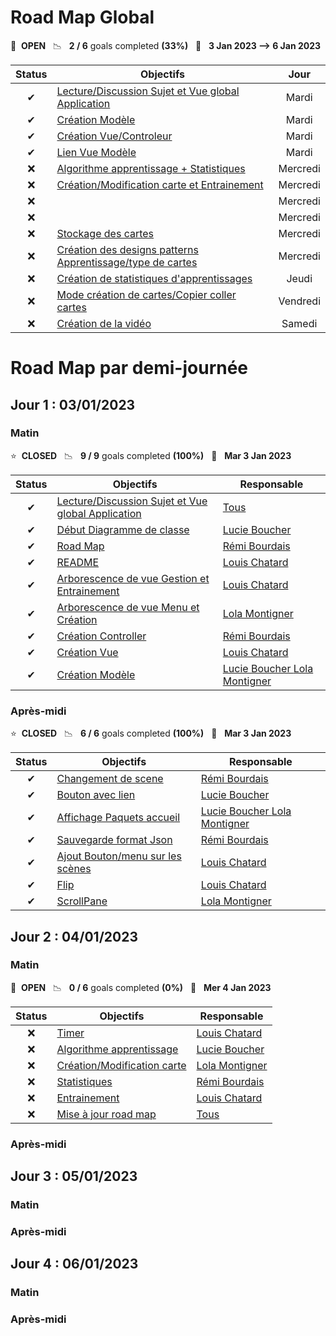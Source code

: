 # Road Map Global

🚀 &nbsp;**OPEN** &nbsp;&nbsp;📉 &nbsp;&nbsp;**2 / 6** goals completed **(33%)** &nbsp;&nbsp;📅 &nbsp;&nbsp;**3 Jan 2023 --> 6 Jan 2023**

| Status | Objectifs                                                                                                                                                                  |                                      Jour                                      |
|:------:|----------------------------------------------------------------------------------------------------------------------------------------------------------------------------|:------------------------------------------------------------------------------:|
|   ✔    | [Lecture/Discussion Sujet et Vue global Application](https://gitlab.telecomnancy.univ-lorraine.fr/pcd2k23/codingweek-13/-/commit/5db8c4e2c5f7872e592adbe412543ac9fddb2bf1) |                                     Mardi                                      |
|   ✔    | [Création Modèle](https://gitlab.telecomnancy.univ-lorraine.fr/pcd2k23/codingweek-13/-/commit/976f9b6fcd185c0d8307864187b11872844afffb)                                    |                                     Mardi                                      | 
|   ✔    | [Création Vue/Controleur](https://gitlab.telecomnancy.univ-lorraine.fr/pcd2k23/codingweek-13/-/commit/22045776a1651759d16f5b94fa3a8660a86208f8)                            |                                     Mardi                                      | 
|    ✔    | [Lien Vue Modèle](https://gitlab.telecomnancy.univ-lorraine.fr/pcd2k23/codingweek-13/-/commit/b636c09dcdd9c8cea8e74be8727923db913e2a60)                                    |                                     Mardi                                      |
|   ❌    | [Algorithme apprentissage + Statistiques](https://gitlab.telecomnancy.univ-lorraine.fr/pcd2k23/codingweek-13/-/commit/e25262d6e351758ad966bdbdb47e9b9d2bf0f7c0)                        |   Mercredi   | 
|   ❌    | [Création/Modification carte et Entrainement ](https://gitlab.telecomnancy.univ-lorraine.fr/pcd2k23/codingweek-13/-/commit/b636c09dcdd9c8cea8e74be8727923db913e2a60)       |  Mercredi  | 
|   ❌    | [](https://gitlab.telecomnancy.univ-lorraine.fr/pcd2k23/codingweek-13/-/commit/15609e922e74953bbcfe0ced2f8021d09a650132)                                                   |   Mercredi    | 
|   ❌    | [](https://gitlab.telecomnancy.univ-lorraine.fr/pcd2k23/codingweek-13/-/commit/52a11d50a61d02861390cea6a734d29668c67127)                                                   |     Mercredi                                                                   |
|   ❌    | [Stockage des cartes](https://gitlab.telecomnancy.univ-lorraine.fr/pcd2k23/codingweek-13/activity)                                                                         |                                    Mercredi                                    | 
|   ❌    | [Création des designs patterns Apprentissage/type de cartes](https://gitlab.telecomnancy.univ-lorraine.fr/pcd2k23/codingweek-13/activity)                                  |                                    Mercredi                                    | 
|   ❌    | [Création de statistiques d'apprentissages](https://gitlab.telecomnancy.univ-lorraine.fr/pcd2k23/codingweek-13/activity)                                                   |                                     Jeudi                                      | 
|   ❌    | [Mode création de cartes/Copier coller cartes](https://gitlab.telecomnancy.univ-lorraine.fr/pcd2k23/codingweek-13/activity)                                                | Vendredi | 
|   ❌    | [Création de la vidéo](https://gitlab.telecomnancy.univ-lorraine.fr/pcd2k23/codingweek-13/activity)                                                                        |                                     Samedi                                     | 




# Road Map par demi-journée

## Jour 1 : 03/01/2023

### Matin

⭐ &nbsp;**CLOSED** &nbsp;&nbsp;📉 &nbsp;&nbsp;**9 / 9** goals completed **(100%)** &nbsp;&nbsp;📅 &nbsp;&nbsp;**Mar 3 Jan 2023**

| Status | Objectifs                                                                                                                                                                  | Responsable                                                                                                                                                | 
|:------:|----------------------------------------------------------------------------------------------------------------------------------------------------------------------------|------------------------------------------------------------------------------------------------------------------------------------------------------------|
|   ✔    | [Lecture/Discussion Sujet et Vue global Application](https://gitlab.telecomnancy.univ-lorraine.fr/pcd2k23/codingweek-13/-/commit/5db8c4e2c5f7872e592adbe412543ac9fddb2bf1) | [Tous](https://gitlab.telecomnancy.univ-lorraine.fr/pcd2k23/codingweek-13/-/project_members)                                                               |
|   ✔    | [Début Diagramme de classe](https://gitlab.telecomnancy.univ-lorraine.fr/pcd2k23/codingweek-13/-/commit/e25262d6e351758ad966bdbdb47e9b9d2bf0f7c0)                                                                   | [Lucie Boucher](https://gitlab.telecomnancy.univ-lorraine.fr/Lucie.Boucher)                                                                                | 
|   ✔    | [Road Map](https://gitlab.telecomnancy.univ-lorraine.fr/pcd2k23/codingweek-13/-/commit/b636c09dcdd9c8cea8e74be8727923db913e2a60)                                                                                    | [Rémi Bourdais](https://gitlab.telecomnancy.univ-lorraine.fr/Remi.Bourdais)                                                                                | 
|   ✔    | [README](https://gitlab.telecomnancy.univ-lorraine.fr/pcd2k23/codingweek-13/-/commit/15609e922e74953bbcfe0ced2f8021d09a650132)                                                                                      | [Louis Chatard](https://gitlab.telecomnancy.univ-lorraine.fr/Louis.Chatard)                                                                                | 
|   ✔    | [Arborescence de vue Gestion et Entrainement](https://gitlab.telecomnancy.univ-lorraine.fr/pcd2k23/codingweek-13/-/commit/52a11d50a61d02861390cea6a734d29668c67127)                                                 | [Louis Chatard](https://gitlab.telecomnancy.univ-lorraine.fr/Louis.Chatard)                                                                                | 
|   ✔    | [Arborescence de vue Menu et Création](https://gitlab.telecomnancy.univ-lorraine.fr/pcd2k23/codingweek-13/-/commit/52a11d50a61d02861390cea6a734d29668c67127)                                                        | [Lola Montigner](https://gitlab.telecomnancy.univ-lorraine.fr/Lola.Montignier)                                                                             |
|    ✔    | [Création Controller](https://gitlab.telecomnancy.univ-lorraine.fr/pcd2k23/codingweek-13/-/commit/22045776a1651759d16f5b94fa3a8660a86208f8)                                                                         | [Rémi Bourdais](https://gitlab.telecomnancy.univ-lorraine.fr/Remi.Bourdais)                                                                                | 
|   ✔    | [Création Vue](https://gitlab.telecomnancy.univ-lorraine.fr/pcd2k23/codingweek-13/-/commit/b0859b817bee3be739a1cce00ac77fc858db3733)                                                                                | [Louis Chatard](https://gitlab.telecomnancy.univ-lorraine.fr/Louis.Chatard)                                                                                | 
|   ✔    | [Création Modèle](https://gitlab.telecomnancy.univ-lorraine.fr/pcd2k23/codingweek-13/-/commit/976f9b6fcd185c0d8307864187b11872844afffb)                                                                             | [Lucie Boucher ](https://gitlab.telecomnancy.univ-lorraine.fr/Lucie.Boucher)[Lola Montigner](https://gitlab.telecomnancy.univ-lorraine.fr/Lola.Montignier) |

### Après-midi

⭐ &nbsp;**CLOSED** &nbsp;&nbsp;📉 &nbsp;&nbsp;**6 / 6** goals completed **(100%)** &nbsp;&nbsp;📅 &nbsp;&nbsp;**Mar 3 Jan 2023**

| Status | Objectifs                                                                                                                                                | Responsable                                                                                                                                                | 
|:------:|----------------------------------------------------------------------------------------------------------------------------------------------------------|------------------------------------------------------------------------------------------------------------------------------------------------------------|
|   ✔    | [Changement de scene](https://gitlab.telecomnancy.univ-lorraine.fr/pcd2k23/codingweek-13/-/commit/5db8c4e2c5f7872e592adbe412543ac9fddb2bf1)              | [Rémi Bourdais](https://gitlab.telecomnancy.univ-lorraine.fr/Remi.Bourdais)                                                                                |
|   ✔    | [Bouton avec lien](https://gitlab.telecomnancy.univ-lorraine.fr/pcd2k23/codingweek-13/-/commit/e25262d6e351758ad966bdbdb47e9b9d2bf0f7c0)                 | [Lucie Boucher](https://gitlab.telecomnancy.univ-lorraine.fr/Lucie.Boucher)                                                                                | 
|   ✔    | [Affichage Paquets accueil](https://gitlab.telecomnancy.univ-lorraine.fr/pcd2k23/codingweek-13/-/commit/b636c09dcdd9c8cea8e74be8727923db913e2a60)        | [Lucie Boucher ](https://gitlab.telecomnancy.univ-lorraine.fr/Lucie.Boucher)[Lola Montigner](https://gitlab.telecomnancy.univ-lorraine.fr/Lola.Montignier) | 
|   ✔    | [Sauvegarde format Json](https://gitlab.telecomnancy.univ-lorraine.fr/pcd2k23/codingweek-13/-/commit/15609e922e74953bbcfe0ced2f8021d09a650132)           | [Rémi Bourdais](https://gitlab.telecomnancy.univ-lorraine.fr/Remi.Bourdais)                                                                                | 
|   ✔    | [Ajout Bouton/menu sur les scènes](https://gitlab.telecomnancy.univ-lorraine.fr/pcd2k23/codingweek-13/-/commit/52a11d50a61d02861390cea6a734d29668c67127) | [Louis Chatard](https://gitlab.telecomnancy.univ-lorraine.fr/Louis.Chatard)                                                                                | 
|   ✔    | [Flip](https://gitlab.telecomnancy.univ-lorraine.fr/pcd2k23/codingweek-13/-/commit/52a11d50a61d02861390cea6a734d29668c67127)                             | [Louis Chatard](https://gitlab.telecomnancy.univ-lorraine.fr/Louis.Chatard)                                                                                |
|    ✔    | [ScrollPane](https://gitlab.telecomnancy.univ-lorraine.fr/pcd2k23/codingweek-13/-/commit/22045776a1651759d16f5b94fa3a8660a86208f8)                       | [Lola Montigner](https://gitlab.telecomnancy.univ-lorraine.fr/Lola.Montignier)                                                                             | 

## Jour 2 : 04/01/2023

### Matin
🚀 &nbsp;**OPEN**  &nbsp;&nbsp;📉 &nbsp;&nbsp;**0 / 6** goals completed **(0%)** &nbsp;&nbsp;📅 &nbsp;&nbsp;**Mer 4 Jan 2023**

| Status | Objectifs                                                                                                                                            | Responsable                                                            | 
|:------:|------------------------------------------------------------------------------------------------------------------------------------------------------|------------------------------------------------------------------------|
|   ❌    | [Timer](https://gitlab.telecomnancy.univ-lorraine.fr/pcd2k23/codingweek-13/-/commit/5db8c4e2c5f7872e592adbe412543ac9fddb2bf1)                        | [Louis Chatard](https://gitlab.telecomnancy.univ-lorraine.fr/Louis.Chatard) |
|   ❌    | [Algorithme apprentissage](https://gitlab.telecomnancy.univ-lorraine.fr/pcd2k23/codingweek-13/-/commit/e25262d6e351758ad966bdbdb47e9b9d2bf0f7c0)     | [Lucie Boucher](https://gitlab.telecomnancy.univ-lorraine.fr/Lucie.Boucher) | 
|   ❌    | [Création/Modification carte ](https://gitlab.telecomnancy.univ-lorraine.fr/pcd2k23/codingweek-13/-/commit/b636c09dcdd9c8cea8e74be8727923db913e2a60) | [Lola Montigner](https://gitlab.telecomnancy.univ-lorraine.fr/Lola.Montignier) | 
|   ❌    | [Statistiques](https://gitlab.telecomnancy.univ-lorraine.fr/pcd2k23/codingweek-13/-/commit/15609e922e74953bbcfe0ced2f8021d09a650132)                 | [Rémi Bourdais](https://gitlab.telecomnancy.univ-lorraine.fr/Remi.Bourdais) | 
|   ❌    | [Entrainement ](https://gitlab.telecomnancy.univ-lorraine.fr/pcd2k23/codingweek-13/-/commit/52a11d50a61d02861390cea6a734d29668c67127)                | [Louis Chatard](https://gitlab.telecomnancy.univ-lorraine.fr/Louis.Chatard) | 
|   ❌    | [Mise à jour road map](https://gitlab.telecomnancy.univ-lorraine.fr/pcd2k23/codingweek-13/-/commit/52a11d50a61d02861390cea6a734d29668c67127)         | [Tous](https://gitlab.telecomnancy.univ-lorraine.fr/pcd2k23/codingweek-13/-/project_members)                                                                        |

### Après-midi

## Jour 3 : 05/01/2023

### Matin

### Après-midi

## Jour 4 : 06/01/2023

### Matin

### Après-midi